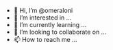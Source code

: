 - 👋 Hi, I’m @omeraloni
- 👀 I’m interested in ...
- 🌱 I’m currently learning ...
- 💞️ I’m looking to collaborate on ...
- 📫 How to reach me ...

<!---
omeraloni/omeraloni is a ✨ special ✨ repository because its `README.md` (this file) appears on your GitHub profile.
You can click the Preview link to take a look at your changes.
--->
